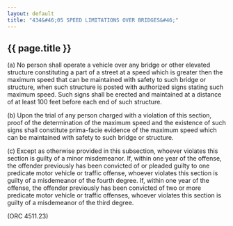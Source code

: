 ```yaml
---
layout: default 
title: "434&#46;05 SPEED LIMITATIONS OVER BRIDGES&#46;"
---
```


{{ page.title }}
----------------

​(a) No person shall operate a vehicle over any bridge or other elevated
structure constituting a part of a street at a speed which is greater
then the maximum speed that can be maintained with safety to such bridge
or structure, when such structure is posted with authorized signs
stating such maximum speed. Such signs shall be erected and maintained
at a distance of at least 100 feet before each end of such structure.

​(b) Upon the trial of any person charged with a violation of this
section, proof of the determination of the maximum speed and the
existence of such signs shall constitute prima-facie evidence of the
maximum speed which can be maintained with safety to such bridge or
structure.

​(c) Except as otherwise provided in this subsection, whoever violates
this section is guilty of a minor misdemeanor. If, within one year of
the offense, the offender previously has been convicted of or pleaded
guilty to one predicate motor vehicle or traffic offense, whoever
violates this section is guilty of a misdemeanor of the fourth degree.
If, within one year of the offense, the offender previously has been
convicted of two or more predicate motor vehicle or traffic offenses,
whoever violates this section is guilty of a misdemeanor of the third
degree.

(ORC 4511.23)
